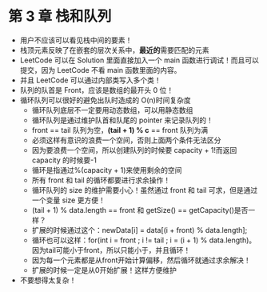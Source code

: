 # 第 3 章 栈和队列

- 用户不应该可以看见栈中间的要素！
- 栈顶元素反映了在嵌套的层次关系中，**最近的**需要匹配的元素
- LeetCode 可以在 Solution 里面直接加入一个 main 函数进行调试！而且可以提交，因为 LeetCode 不看 main 函数里面的内容。
- 并且 LeetCode 可以通过内部类写入多个类！
- 队列的队首是 Front，应该是数组的最开头 0 位！
- 循环队列可以很好的避免出队时造成的 O(n)时间复杂度
  - 循环队列底层不一定要用动态数组，可以用静态数组
  - 循环队列是通过维护队首和队尾的 pointer 来记录队列的！
  - front == tail 队列为空，**(tail + 1) % c** == front 队列为满
  - 必须这样有意识的浪费一个空间，否则上面两个条件无法区分
  - 因为要浪费一个空间，所以创建队列的时候要 capacity + 1!而返回 capacity 的时候要-1
  - 循环是指通过%(capacity + 1)来使用剩余的空间
  - 所有 front 和 tail 的循环都要进行求余操作！
  - 循环队列的 size 的维护需要小心！虽然通过 front 和 tail 可求，但是通过一个变量 size 更方便！
  - (tail + 1) % data.length == front 和 getSize() == getCapacity()是否一样？
  - 扩展的时候通过这个：newData[i] = data[(i + front) % data.length];
  - 循环也可以这样：for(int i = front ; i != tail ; i = (i + 1) % data.length)。因为tail可能小于front，所以只能小于，并且循环！
  - 因为每一个元素都是从front开始计算偏移，然后循环就通过求余解决！
  - 扩展的时候一定是从0开始扩展！这样方便维护
- 不要想得太复杂！
